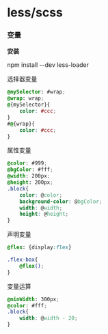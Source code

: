 # less/scss

### 变量

__安装__  

npm install --dev less-loader

选择器变量

```css
@mySelector: #wrap;
@wrap: wrap;
@{mySelector}{
    color: #ccc;
}
#@{wrap}{
    color: #ccc;
}
```

属性变量  

```css
@color: #999;
@bgColor: #fff;
@width: 200px;
@height: 200px;
.block{
    color: @color;
    background-color: @bgColor;
    width: @width;
    height: @height;
}
```

声明变量

```css
@flex: {display:flex}

.flex-box{
    @flex();
}
```

变量运算

```css
@minWidth: 300px;
@color: #fff;
.block{
    width: @width - 20;
}
```

